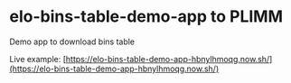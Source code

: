# elo-bins-table-demo-app to PLIMM
Demo app to download bins table

Live example: [https://elo-bins-table-demo-app-hbnylhmoqg.now.sh/](https://elo-bins-table-demo-app-hbnylhmoqg.now.sh/)  

